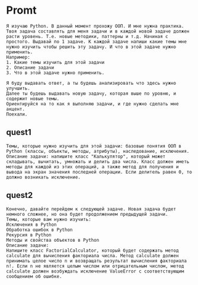 # Promt

    Я изучаю Python. В данный момент прохожу ООП. И мне нужна практика.
    Твоя задача составлять для меня задачи и в каждой новой задаче должен расти уровень. Т.е. новые методики, паттерны и т.д. Начиная с простого. Выдавай по 1 задаче. К каждой задаче напиши какие темы мне нужно изучить чтобы решить эту задачу. И что в этой задаче нужно применить.
    Например:
    1. Какие темы изучить для этой задачи
    2. Описание задачи
    3. Что в этой задаче нужно применить.

    Я буду выдавать ответ, а ты будешь анализировать что здесь нужно улучшить.
    Далее ты будешь выдавать новую задачу, которая выше по уровню, и содержит новые темы.
    Ориентируйся на то как я выполняю задачи, и где нужно сделать мне акцент.
    Поехали.

## quest1

    Темы, которые нужно изучить для этой задачи: базовые понятия ООП в Python (классы, объекты, методы, атрибуты), наследование, исключения.
    Описание задачи: напишите класс "Калькулятор", который может складывать, вычитать, умножать и делить два числа. Класс должен иметь методы для каждой из этих операций, а также метод для получения и вывода на экран значения последней операции. Если делитель равен 0, то должно возникать исключение.

## quest2

    Конечно, давайте перейдем к следующей задаче. Новая задача будет немного сложнее, но она будет продолжением предыдущей задачи.
    Темы, которые вам нужно изучить:
    Исключения в Python
    Обработка ошибок в Python
    Рекурсия в Python
    Методы и свойства объектов в Python
    Описание задачи:
    Напишите класс FactorialCalculator, который будет содержать метод calculate для вычисления факториала числа. Метод calculate должен принимать целое число n и возвращать результат вычисления факториала n!. Если n не является целым числом или отрицательным числом, метод calculate должен возбуждать исключение ValueError с соответствующим сообщением об ошибке.


